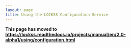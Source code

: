 ```yaml
---
layout: page
title: Using the LOCKSS Configuration Service
---
```


**This page has moved to <https://lockss.readthedocs.io/projects/manual/en/2.0-alpha1/using/configuration.html>**
